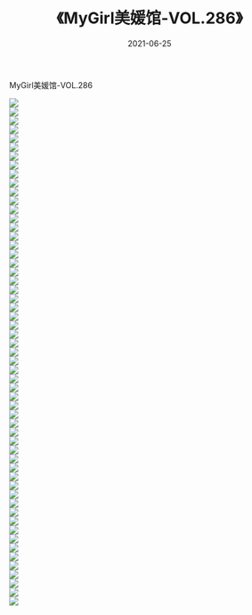﻿---
layout: post
title:  《MyGirl美媛馆-VOL.286》
date:   2021-06-25
img: http://img.660000.xyz/Sharelink/网络美图/2021/MyGirl美媛馆-VOL.286/000.jpg
categories: [美女, 清纯, 唯美]
---

MyGirl美媛馆-VOL.286

  ![](http://img.660000.xyz/Sharelink/网络美图/2021/MyGirl美媛馆-VOL.286/001.jpg) <br> ![](http://img.660000.xyz/Sharelink/网络美图/2021/MyGirl美媛馆-VOL.286/002.jpg) <br> ![](http://img.660000.xyz/Sharelink/网络美图/2021/MyGirl美媛馆-VOL.286/003.jpg) <br> ![](http://img.660000.xyz/Sharelink/网络美图/2021/MyGirl美媛馆-VOL.286/004.jpg) <br> ![](http://img.660000.xyz/Sharelink/网络美图/2021/MyGirl美媛馆-VOL.286/005.jpg) <br> ![](http://img.660000.xyz/Sharelink/网络美图/2021/MyGirl美媛馆-VOL.286/006.jpg) <br> ![](http://img.660000.xyz/Sharelink/网络美图/2021/MyGirl美媛馆-VOL.286/007.jpg) <br> ![](http://img.660000.xyz/Sharelink/网络美图/2021/MyGirl美媛馆-VOL.286/008.jpg) <br> ![](http://img.660000.xyz/Sharelink/网络美图/2021/MyGirl美媛馆-VOL.286/009.jpg) <br> ![](http://img.660000.xyz/Sharelink/网络美图/2021/MyGirl美媛馆-VOL.286/010.jpg) <br> ![](http://img.660000.xyz/Sharelink/网络美图/2021/MyGirl美媛馆-VOL.286/011.jpg) <br> ![](http://img.660000.xyz/Sharelink/网络美图/2021/MyGirl美媛馆-VOL.286/012.jpg) <br> ![](http://img.660000.xyz/Sharelink/网络美图/2021/MyGirl美媛馆-VOL.286/013.jpg) <br> ![](http://img.660000.xyz/Sharelink/网络美图/2021/MyGirl美媛馆-VOL.286/014.jpg) <br> ![](http://img.660000.xyz/Sharelink/网络美图/2021/MyGirl美媛馆-VOL.286/015.jpg) <br> ![](http://img.660000.xyz/Sharelink/网络美图/2021/MyGirl美媛馆-VOL.286/016.jpg) <br> ![](http://img.660000.xyz/Sharelink/网络美图/2021/MyGirl美媛馆-VOL.286/017.jpg) <br> ![](http://img.660000.xyz/Sharelink/网络美图/2021/MyGirl美媛馆-VOL.286/018.jpg) <br> ![](http://img.660000.xyz/Sharelink/网络美图/2021/MyGirl美媛馆-VOL.286/019.jpg) <br> ![](http://img.660000.xyz/Sharelink/网络美图/2021/MyGirl美媛馆-VOL.286/020.jpg) <br> ![](http://img.660000.xyz/Sharelink/网络美图/2021/MyGirl美媛馆-VOL.286/021.jpg) <br> ![](http://img.660000.xyz/Sharelink/网络美图/2021/MyGirl美媛馆-VOL.286/022.jpg) <br> ![](http://img.660000.xyz/Sharelink/网络美图/2021/MyGirl美媛馆-VOL.286/023.jpg) <br> ![](http://img.660000.xyz/Sharelink/网络美图/2021/MyGirl美媛馆-VOL.286/024.jpg) <br> ![](http://img.660000.xyz/Sharelink/网络美图/2021/MyGirl美媛馆-VOL.286/025.jpg) <br> ![](http://img.660000.xyz/Sharelink/网络美图/2021/MyGirl美媛馆-VOL.286/026.jpg) <br> ![](http://img.660000.xyz/Sharelink/网络美图/2021/MyGirl美媛馆-VOL.286/027.jpg) <br> ![](http://img.660000.xyz/Sharelink/网络美图/2021/MyGirl美媛馆-VOL.286/028.jpg) <br> ![](http://img.660000.xyz/Sharelink/网络美图/2021/MyGirl美媛馆-VOL.286/029.jpg) <br> ![](http://img.660000.xyz/Sharelink/网络美图/2021/MyGirl美媛馆-VOL.286/030.jpg) <br> ![](http://img.660000.xyz/Sharelink/网络美图/2021/MyGirl美媛馆-VOL.286/031.jpg) <br> ![](http://img.660000.xyz/Sharelink/网络美图/2021/MyGirl美媛馆-VOL.286/032.jpg) <br> ![](http://img.660000.xyz/Sharelink/网络美图/2021/MyGirl美媛馆-VOL.286/033.jpg) <br> ![](http://img.660000.xyz/Sharelink/网络美图/2021/MyGirl美媛馆-VOL.286/034.jpg) <br> ![](http://img.660000.xyz/Sharelink/网络美图/2021/MyGirl美媛馆-VOL.286/035.jpg) <br> ![](http://img.660000.xyz/Sharelink/网络美图/2021/MyGirl美媛馆-VOL.286/036.jpg) <br> ![](http://img.660000.xyz/Sharelink/网络美图/2021/MyGirl美媛馆-VOL.286/037.jpg) <br> ![](http://img.660000.xyz/Sharelink/网络美图/2021/MyGirl美媛馆-VOL.286/038.jpg) <br> ![](http://img.660000.xyz/Sharelink/网络美图/2021/MyGirl美媛馆-VOL.286/039.jpg) <br> ![](http://img.660000.xyz/Sharelink/网络美图/2021/MyGirl美媛馆-VOL.286/040.jpg) <br> ![](http://img.660000.xyz/Sharelink/网络美图/2021/MyGirl美媛馆-VOL.286/041.jpg) <br> ![](http://img.660000.xyz/Sharelink/网络美图/2021/MyGirl美媛馆-VOL.286/042.jpg) <br> ![](http://img.660000.xyz/Sharelink/网络美图/2021/MyGirl美媛馆-VOL.286/043.jpg) <br> ![](http://img.660000.xyz/Sharelink/网络美图/2021/MyGirl美媛馆-VOL.286/044.jpg) <br> ![](http://img.660000.xyz/Sharelink/网络美图/2021/MyGirl美媛馆-VOL.286/045.jpg) <br> ![](http://img.660000.xyz/Sharelink/网络美图/2021/MyGirl美媛馆-VOL.286/046.jpg) <br> ![](http://img.660000.xyz/Sharelink/网络美图/2021/MyGirl美媛馆-VOL.286/047.jpg) <br> ![](http://img.660000.xyz/Sharelink/网络美图/2021/MyGirl美媛馆-VOL.286/048.jpg) <br> ![](http://img.660000.xyz/Sharelink/网络美图/2021/MyGirl美媛馆-VOL.286/049.jpg) <br> ![](http://img.660000.xyz/Sharelink/网络美图/2021/MyGirl美媛馆-VOL.286/050.jpg) <br> ![](http://img.660000.xyz/Sharelink/网络美图/2021/MyGirl美媛馆-VOL.286/051.jpg) <br> ![](http://img.660000.xyz/Sharelink/网络美图/2021/MyGirl美媛馆-VOL.286/052.jpg) <br> ![](http://img.660000.xyz/Sharelink/网络美图/2021/MyGirl美媛馆-VOL.286/053.jpg) <br> ![](http://img.660000.xyz/Sharelink/网络美图/2021/MyGirl美媛馆-VOL.286/054.jpg) <br> ![](http://img.660000.xyz/Sharelink/网络美图/2021/MyGirl美媛馆-VOL.286/055.jpg) <br> ![](http://img.660000.xyz/Sharelink/网络美图/2021/MyGirl美媛馆-VOL.286/056.jpg) <br> ![](http://img.660000.xyz/Sharelink/网络美图/2021/MyGirl美媛馆-VOL.286/057.jpg) <br>